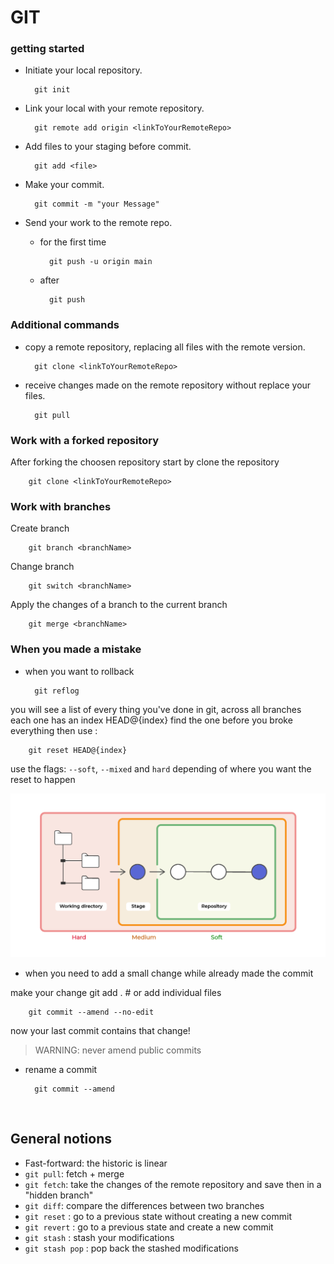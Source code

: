 # GIT
### getting started
- Initiate your local repository.

        git init

- Link your local with your remote repository.

        git remote add origin <linkToYourRemoteRepo>

- Add files to your staging before commit.

        git add <file>

- Make your commit.

        git commit -m "your Message"

- Send your work to the remote repo.

    - for the first time

            git push -u origin main

    - after

            git push



### Additional commands

- copy a remote repository, replacing all files with the remote version.

        git clone <linkToYourRemoteRepo>

- receive changes made on the remote repository without replace your files.

        git pull

### Work with a forked repository

After forking the choosen repository start by clone the repository

        git clone <linkToYourRemoteRepo>


### Work with branches

Create branch

        git branch <branchName>

Change branch

        git switch <branchName>

Apply the changes of a branch to the current branch

        git merge <branchName>


### When you made a mistake

- when you want to rollback <br>
        
        git reflog

you will see a list of every thing you've
done in git, across all branches <br>
each one has an index HEAD@{index}
find the one before you broke everything then use :
        
        git reset HEAD@{index}
use the flags: `--soft`, `--mixed` and `hard` depending of where you want the reset to happen

<img src="../../Assets/reset.png"/>

<br>

- when you need to add a small change while already made the commit

make your change
        git add . # or add individual files

        git commit --amend --no-edit
now your last commit contains that change!
> WARNING: never amend public commits

- rename a commit

        git commit --amend

<br>

## General notions

- Fast-fortward: the historic is linear <br>
- `git pull`: fetch + merge <br>
- `git fetch`: take the changes of the remote repository and save then in a "hidden branch" <br>
- `git diff`: compare the differences between two branches
- `git reset` : go to a previous state without creating a new commit
- `git revert` : go to a previous state and create a new commit
- `git stash` : stash your modifications
- `git stash pop` : pop back the stashed modifications
